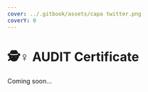 ```yaml
---
cover: ../.gitbook/assets/capa twitter.png
coverY: 0
---
```


# 🕵♀ AUDIT Certificate

Coming soon...
